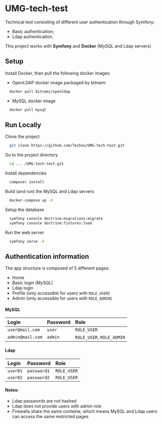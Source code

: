 # UMG-tech-test
Technical test consisting of different user authentication through Symfony:
- Basic authentication;
- Ldap authentication.

This project works with **Symfony** and **Docker** (MySQL and Ldap servers)

## Setup

Install Docker, then pull the following docker images:

- OpenLDAP docker image packaged by bitnami
```bash
  docker pull bitnami/openldap
```

- MySQL docker image 
```bash
  docker pull mysql
```

## Run Locally

Clone the project
```bash
  git clone https://github.com/Teshoo/UMG-tech-test.git
```

Go to the project directory
```bash
  cd ... /UMG-tech-test.git
```

Install dependencies
```bash
  composer install
```

Build (and run) the MySQL and Ldap servers
```bash
  docker-compose up -d
```

Setup the database
```bash
  symfony console doctrine:migrations:migrate
  symfony console doctrine:fixtures:load
```

Run the web server
```bash
  symfony serve -d
```


## Authentication information

The app structure is composed of 5 different pages:

- Home
- Basic login (MySQL)
- Ldap login
- Profile (only accessible for users with `ROLE_USER`)
- Admin (only accessible for users with `ROLE_ADMIN`)

#### MySQL
| Login | Password     | Role                |
| :-------- | :------- | :------------------------- |
| `user@mail.com` | `user` | `ROLE_USER` |
| `admin@mail.com` | `admin` | `ROLE_USER`, `ROLE_ADMIN` |

#### Ldap
| Login | Password     | Role                |
| :-------- | :------- | :------------------------- |
| `user01` | `password1` | `ROLE_USER` |
| `user02` | `password2` | `ROLE_USER` |

#### Notes:
- Ldap passwords are not hashed
- Ldap does not provide users with admin role
- Firewalls share the same contexte, which means MySQL and Ldap users can access the same restricted pages


